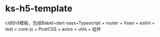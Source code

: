 # ks-h5-template
cli的h5模板，包括Babel+dart-sass+Typescript + router + Vuex + eslint + test + core-js + PostCSS + axios + utils + 组件

